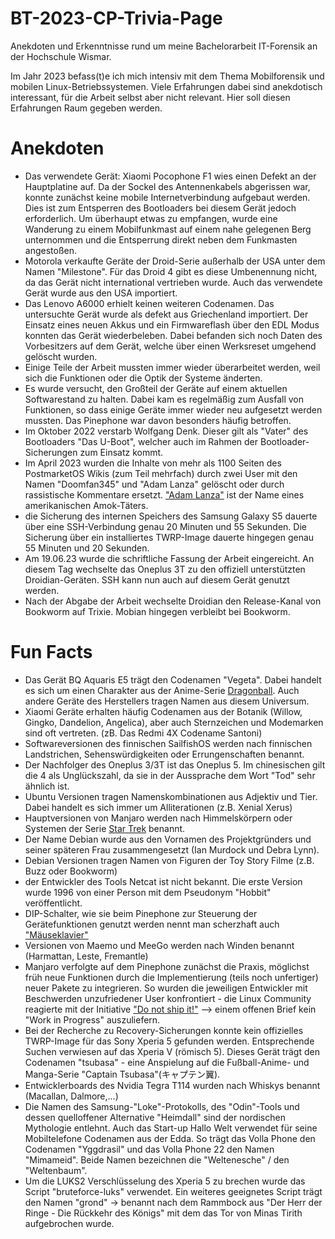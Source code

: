 # BT-2023-CP-Trivia-Page
Anekdoten und Erkenntnisse rund um meine Bachelorarbeit IT-Forensik an der Hochschule Wismar. 

Im Jahr 2023 befass(t)e ich mich intensiv mit dem Thema Mobilforensik und mobilen Linux-Betriebssystemen. Viele Erfahrungen dabei sind anekdotisch interessant, für die Arbeit selbst aber nicht relevant. Hier soll diesen Erfahrungen Raum gegeben werden. 

# Anekdoten

- Das verwendete Gerät: Xiaomi Pocophone F1 wies einen Defekt an der Hauptplatine auf. Da der Sockel des Antennenkabels abgerissen war, konnte zunächst keine mobile Internetverbindung aufgebaut werden. Dies ist zum Entsperren des Bootloaders bei diesem Gerät jedoch erforderlich. Um überhaupt etwas zu empfangen, wurde eine Wanderung zu einem Mobilfunkmast auf einem nahe gelegenen Berg unternommen und die Entsperrung direkt neben dem Funkmasten angestoßen. 
- Motorola verkaufte Geräte der Droid-Serie außerhalb der USA unter dem Namen "Milestone". Für das Droid 4 gibt es diese Umbenennung nicht, da das Gerät nicht international vertrieben wurde. Auch das verwendete Gerät wurde aus den USA importiert. 
- Das Lenovo A6000 erhielt keinen weiteren Codenamen. Das untersuchte Gerät wurde als defekt aus Griechenland importiert. Der Einsatz eines neuen Akkus und ein Firmwareflash über den EDL Modus konnten das Gerät wiederbeleben. Dabei befanden sich noch Daten des Vorbesitzers auf dem Gerät, welche über einen Werksreset umgehend gelöscht wurden. 
- Einige Teile der Arbeit mussten immer wieder überarbeitet werden, weil sich die Funktionen oder die Optik der Systeme änderten. 
- Es wurde versucht, den Großteil der Geräte auf einem aktuellen Softwarestand zu halten. Dabei kam es regelmäßig zum Ausfall von Funktionen, so dass einige Geräte immer wieder neu aufgesetzt werden mussten. Das Pinephone war davon besonders häufig betroffen. 
- Im Oktober 2022 verstarb Wolfgang Denk. Dieser gilt als "Vater" des Bootloaders "Das U-Boot", welcher auch im Rahmen der Bootloader-Sicherungen zum Einsatz kommt. 
- Im April 2023 wurden die Inhalte von mehr als 1100 Seiten des PostmarketOS Wikis (zum Teil mehrfach) durch zwei User mit den Namen "Doomfan345" und "Adam Lanza" gelöscht oder durch rassistische Kommentare ersetzt. ["Adam Lanza"](https://de.m.wikipedia.org/wiki/Amoklauf_an_der_Sandy_Hook_Elementary_School) ist der Name eines amerikanischen Amok-Täters. 
- die Sicherung des internen Speichers des Samsung Galaxy S5 dauerte über eine SSH-Verbindung genau 20 Minuten und 55 Sekunden. Die Sicherung über ein installiertes TWRP-Image dauerte hingegen genau 55 Minuten und 20 Sekunden.
- Am 19.06.23 wurde die schriftliche Fassung der Arbeit eingereicht. An diesem Tag wechselte das Oneplus 3T zu den offiziell unterstützten Droidian-Geräten. SSH kann nun auch auf diesem Gerät genutzt werden.
- Nach der Abgabe der Arbeit wechselte Droidian den Release-Kanal von Bookworm auf Trixie. Mobian hingegen verbleibt bei Bookworm. 

# Fun Facts

- Das Gerät BQ Aquaris E5 trägt den Codenamen "Vegeta". Dabei handelt es sich um einen Charakter aus der Anime-Serie [Dragonball](https://de.wikipedia.org/wiki/Dragon_Ball). Auch andere Geräte des Herstellers tragen Namen aus diesem Universum. 
- Xiaomi Geräte erhalten häufig Codenamen aus der Botanik (Willow, Gingko, Dandelion, Angelica), aber auch Sternzeichen und Modemarken sind oft vertreten. (zB. Das Redmi 4X Codename Santoni)
- Softwareversionen des finnischen SailfishOS werden nach finnischen Landstrichen, Sehenswürdigkeiten oder Errungenschaften benannt. 
- Der Nachfolger des Oneplus 3/3T ist das Oneplus 5. Im chinesischen gilt die 4 als Unglückszahl, da sie in der Aussprache dem Wort "Tod" sehr ähnlich ist. 
- Ubuntu Versionen tragen Namenskombinationen aus Adjektiv und Tier. Dabei handelt es sich immer um Alliterationen (z.B. Xenial Xerus) 
- Hauptversionen von Manjaro werden nach Himmelskörpern oder Systemen der Serie [Star Trek](https://de.wikipedia.org/wiki/Star_Trek) benannt. 
- Der Name Debian wurde aus den Vornamen des Projektgründers und seiner späteren Frau zusammengesetzt (Ian Murdock und Debra Lynn). 
- Debian Versionen tragen Namen von Figuren der Toy Story Filme (z.B. Buzz oder Bookworm) 
- der Entwickler des Tools Netcat ist nicht bekannt. Die erste Version wurde 1996 von einer Person mit dem Pseudonym "Hobbit" veröffentlicht. 
- DIP-Schalter, wie sie beim Pinephone zur Steuerung der Gerätefunktionen genutzt werden nennt man scherzhaft auch ["Mäuseklavier"](https://de.wiktionary.org/wiki/M%C3%A4useklavier)
- Versionen von Maemo und MeeGo werden nach Winden benannt (Harmattan, Leste, Fremantle) 
- Manjaro verfolgte auf dem Pinephone zunächst die Praxis, möglichst früh neue Funktionen durch die Implementierung (teils noch unfertiger) neuer Pakete zu integrieren. So wurden die jeweiligen Entwickler mit Beschwerden unzufriedener User konfrontiert - die Linux Community reagierte mit der Initiative ["Do not ship it!"](https://dont-ship.it/) --> einem offenen Brief kein "Work in Progress" auszuliefern.
- Bei der Recherche zu Recovery-Sicherungen konnte kein offizielles TWRP-Image für das Sony Xperia 5 gefunden werden. Entsprechende Suchen verwiesen auf das Xperia V (römisch 5). Dieses Gerät trägt den Codenamen "tsubasa" - eine Anspielung auf die Fußball-Anime- und Manga-Serie "Captain Tsubasa"(キャプテン翼). 
- Entwicklerboards des Nvidia Tegra T114 wurden nach Whiskys benannt (Macallan, Dalmore,...) 
- Die Namen des Samsung-"Loke"-Protokolls, des "Odin"-Tools und dessen quelloffener Alternative "Heimdall" sind der nordischen Mythologie entlehnt. Auch das Start-up Hallo Welt verwendet für seine Mobiltelefone Codenamen aus der Edda. So trägt das Volla Phone den Codenamen "Yggdrasil" und das Volla Phone 22 den Namen "Mimameid". Beide Namen bezeichnen die "Weltenesche" / den "Weltenbaum".
- Um die LUKS2 Verschlüsselung des Xperia 5 zu brechen wurde das Script "bruteforce-luks" verwendet. Ein weiteres geeignetes Script trägt den Namen "grond" -> benannt nach dem Rammbock aus "Der Herr der Ringe - Die Rückkehr des Königs" mit dem das Tor von Minas Tirith aufgebrochen wurde. 
